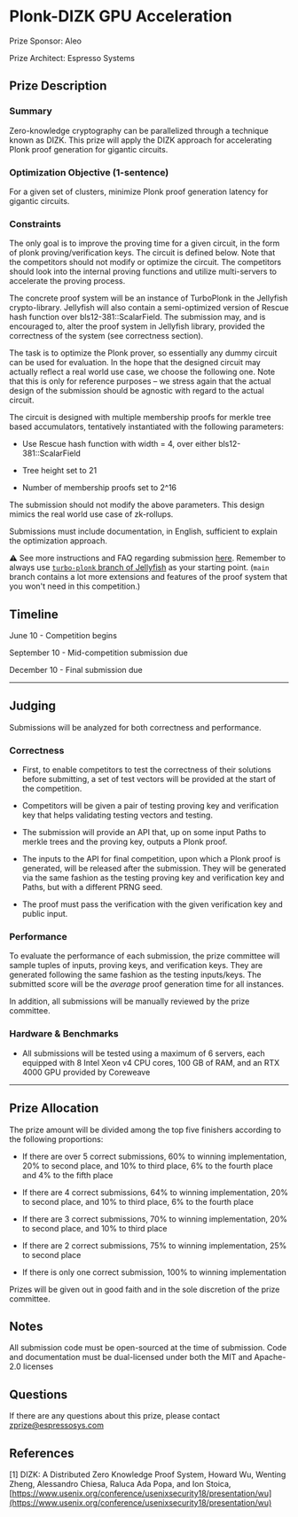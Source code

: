 # Plonk-DIZK GPU Acceleration

  

Prize Sponsor: Aleo

Prize Architect: Espresso Systems

## Prize Description

### Summary

Zero-knowledge cryptography can be parallelized through a technique known as DIZK. This prize will apply the DIZK approach for accelerating Plonk proof generation for gigantic circuits.

### Optimization Objective (1-sentence)

  

For a given set of clusters, minimize Plonk proof generation latency for gigantic circuits.

### Constraints

The only goal is to improve the proving time for a given circuit, in the form of plonk proving/verification keys. The circuit is defined below. Note that the competitors should not modify or optimize the circuit. The competitors should look into the internal proving functions and utilize multi-servers to accelerate the proving process.

  

The concrete proof system will be an instance of TurboPlonk in the Jellyfish crypto-library. Jellyfish will also contain a semi-optimized version of Rescue hash function over bls12-381::ScalarField. The submission may, and is encouraged to, alter the proof system in Jellyfish library, provided the correctness of the system (see correctness section).

  

The task is to optimize the Plonk prover, so essentially any dummy circuit can be used for evaluation. In the hope that the designed circuit may actually reflect a real world use case, we choose the following one. Note that this is only for reference purposes – we stress again that the actual design of the submission should be agnostic with regard to the actual circuit.

  

The circuit is designed with multiple membership proofs for merkle tree based accumulators, tentatively instantiated with the following parameters:

-   Use Rescue hash function with width = 4, over either bls12-381::ScalarField
    

-   Tree height set to 21
    
-   Number of membership proofs set to 2^16
    

  

The submission should not modify the above parameters. This design mimics the real world use case of zk-rollups.

Submissions must include documentation, in English, sufficient to explain the optimization approach.

⚠️ See more instructions and FAQ regarding submission [here](https://github.com/EspressoSystems/jellyfish/tree/turbo-plonk/zprice). Remember to always use [`turbo-plonk` branch of Jellyfish](https://github.com/EspressoSystems/jellyfish/tree/turbo-plonk) as your starting point. (`main` branch contains a lot more extensions and features of the proof system that you won't need in this competition.)

## Timeline

  

June 10 - Competition begins

September 10 - Mid-competition submission due

December 10 - Final submission due

---

## Judging

  

Submissions will be analyzed for both correctness and performance.

### Correctness

  

-   First, to enable competitors to test the correctness of their solutions before submitting, a set of test vectors will be provided at the start of the competition.
    
-   Competitors will be given a pair of testing proving key and verification key that helps validating testing vectors and testing.
    
-   The submission will provide an API that, up on some input Paths to merkle trees and the proving key, outputs a Plonk proof.
    
-   The inputs to the API for final competition, upon which a Plonk proof is generated, will be released after the submission. They will be generated via the same fashion as the testing proving key and verification key and Paths, but with a different PRNG seed.
    
-   The proof must pass the verification with the given verification key and public input.
    

### Performance

To evaluate the performance of each submission, the prize committee will sample tuples of inputs, proving keys, and verification keys. They are generated following the same fashion as the testing inputs/keys. The submitted score will be the *average* proof generation time for all instances.

  

In addition, all submissions will be manually reviewed by the prize committee.

### Hardware & Benchmarks

  

-   All submissions will be tested using a maximum of 6 servers, each equipped with 8 Intel Xeon v4 CPU cores, 100 GB of RAM, and an RTX 4000 GPU provided by Coreweave
    

  

---

## Prize Allocation

  

The prize amount will be divided among the top five finishers according to the following proportions:

  

-   If there are over 5 correct submissions, 60% to winning implementation, 20% to second place, and 10% to third place, 6% to the fourth place and 4% to the fifth place
    
-   If there are 4 correct submissions, 64% to winning implementation, 20% to second place, and 10% to third place, 6% to the fourth place
    
-   If there are 3 correct submissions, 70% to winning implementation, 20% to second place, and 10% to third place
    
-   If there are 2 correct submissions, 75% to winning implementation, 25% to second place
    
-   If there is only one correct submission, 100% to winning implementation
    

  

Prizes will be given out in good faith and in the sole discretion of the prize committee.

## Notes

  

All submission code must be open-sourced at the time of submission. Code and documentation must be dual-licensed under both the MIT and Apache-2.0 licenses

## Questions

  

If there are any questions about this prize, please contact zprize@espressosys.com

  

## References

  

[1] DIZK: A Distributed Zero Knowledge Proof System, Howard Wu, Wenting Zheng, Alessandro Chiesa, Raluca Ada Popa, and Ion Stoica, [https://www.usenix.org/conference/usenixsecurity18/presentation/wu](https://www.usenix.org/conference/usenixsecurity18/presentation/wu)
